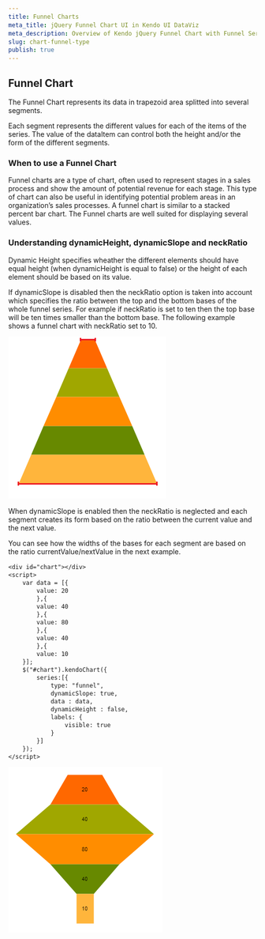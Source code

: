 ```yaml
---
title: Funnel Charts
meta_title: jQuery Funnel Chart UI in Kendo UI DataViz
meta_description: Overview of Kendo jQuery Funnel Chart with Funnel Series. How to create it and use the different options it provides.
slug: chart-funnel-type
publish: true
---
```


## Funnel Chart

The Funnel Chart represents its data in trapezoid area splitted into several segments.

Each segment represents the different values for each of the items of the series. The value of the dataItem can control both the height and/or the form of the different segments.

### When to use a Funnel Chart
Funnel charts are a type of chart, often used to represent stages in a sales process and show the amount of potential revenue for each stage. This type of chart can also be useful in identifying potential problem areas in an organization’s sales processes. A funnel chart is similar to a stacked percent bar chart. The Funnel charts are well suited for displaying several values.

### Understanding dynamicHeight, dynamicSlope and neckRatio

Dynamic Height specifies wheather the different elements should have equal height (when dynamicHeight is equal to false) or the height of each element should be based on its value.

If dynamicSlope is disabled then the neckRatio option is taken into account which specifies the ratio between the top and the bottom bases of the whole funnel series.
For example if neckRatio is set to ten then the top base will be ten times smaller than the bottom base.
The following example shows a funnel chart with neckRatio set to 10.

![Funnel Chart](funnel-charts-neckRatio.png)

When dynamicSlope is enabled then the neckRatio is neglected and each segment creates its form based on the ratio between the current value and the next value.

You can see how the widths of the bases for each segment are based on the ratio currentValue/nextValue in the next example.

    <div id="chart"></div>
    <script>
        var data = [{
            value: 20
            },{
            value: 40
            },{
            value: 80
            },{
            value: 40
            },{
            value: 10
        }];
        $("#chart").kendoChart({
            series:[{
                type: "funnel",
                dynamicSlope: true,
                data : data,
                dynamicHeight : false,
                labels: {
                    visible: true
                }
            }]
        });
    </script>

![Funnel Chart](funnel-charts-dynamicSlope.png)

